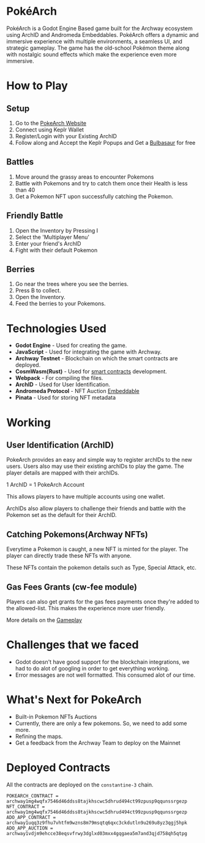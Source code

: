 # PokéArch
PokéArch is a Godot Engine Based game built for the Archway ecosystem using ArchID and Andromeda Embeddables. PokéArch offers a dynamic and immersive experience with multiple environments, a seamless UI, and strategic gameplay. The game has the old-school Pokémon theme along with nostalgic sound effects which make the experience even more immersive. 

# How to Play

## Setup

1. Go to the [PokeArch Website](https://pokearch.netlify.app/)
2. Connect using Keplr Wallet
3. Register/Login with your Existing ArchID
4. Follow along and Accept the Keplr Popups and Get a [Bulbasaur](https://embeddables.testnet.andromedaprotocol.io/constantine-3/PokeArch/embeddables-auction-1/cw721/0) for free

## Battles

1. Move around the grassy areas to encounter Pokemons
2. Battle with Pokemons and try to catch them once their Health is less than 40
3. Get a Pokemon NFT upon successfully catching the Pokemon.

## Friendly Battle

1. Open the Inventory by Pressing I
2. Select the 'Multiplayer Menu'
3. Enter your friend's ArchID
4. Fight with their default Pokemon

## Berries

1. Go near the trees where you see the berries.
2. Press B to collect.
3. Open the Inventory.
4. Feed the berries to your Pokemons.

# Technologies Used

- **Godot Engine** - Used for creating the game.
- **JavaScript** - Used for integrating the game with Archway.
- **Archway Testnet** - Blockchain on which the smart contracts are deployed.
- **CosmWasm(Rust)** - Used for [smart contracts](https://github.com/PokeArch/contracts/blob/main/contracts/pokearch/src/contract.rs) development.
- **Webpack** - For compiling the files.
- **ArchID** - Used for User Identification.
- **Andromeda Protocol** - NFT Auction [Embeddable](https://embeddables.testnet.andromedaprotocol.io/constantine-3/PokeArch)
- **Pinata** - Used for storing NFT metadata

# Working

## User Identification (ArchID)
PokeArch provides an easy and simple way to register archIDs to the new users. Users also may use their existing archIDs to play the game. The player details are mapped with their archIDs. 

1 ArchID = 1 PokeArch Account

This allows players to have multiple accounts using one wallet.

ArchIDs also allow players to challenge their friends and battle with the Pokemon set as the default for their ArchID.

## Catching Pokemons(Archway NFTs)
Everytime a Pokemon is caught, a new NFT is minted for the player. The player can directly trade these NFTs with anyone.

These NFTs contain the pokemon details such as Type, Special Attack, etc.

## Gas Fees Grants (cw-fee module)
Players can also get grants for the gas fees payments once they're added to the allowed-list. This makes the experience more user friendly.

More details on the [Gameplay](https://github.com/PokeArch/game)

# Challenges that we faced

- Godot doesn't have good support for the blockchain integrations, we had to do alot of googling in order to get everything working.
- Error messages are not well formatted. This consumed alot of our time.

# What's Next for PokeArch
- Built-in Pokemon NFTs Auctions
- Currently, there are only a few pokemons. So, we need to add some more.
- Refining the maps.
- Get a feedback from the Archway Team to deploy on the Mainnet

# Deployed Contracts
All the contracts are deployed on the ```constantine-3``` chain.
```
POKEARCH_CONTRACT = archway1mg4wqfx7546d46ddss8tajkhscwc5dhrud494ct99zpusp9qqunssrgezp
NFT_CONTRACT = archway1mg4wqfx7546d46ddss8tajkhscwc5dhrud494ct99zpusp9qqunssrgezp
ADO_APP_CONTRACT = archway1uqq3z9fhu7vhtfm9wzns8m79msqtq6qxc3ckdutln9u269u8yz3qgj5hpk
ADO_APP_AUCTION = archway1vdjm9ehcce38eqsvfrwy3dglxd03mxx4gqgaea5m7and3qjd758qh5qtpg
```